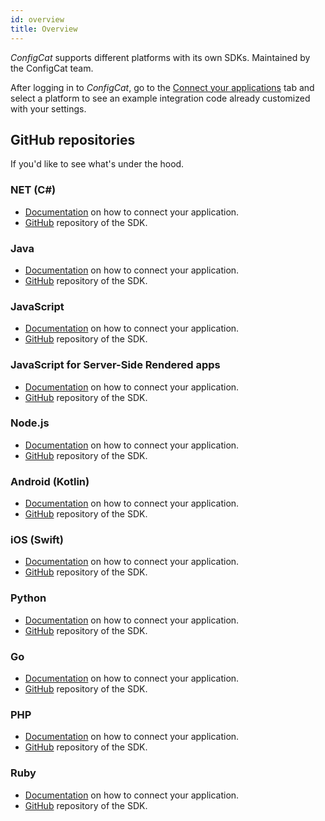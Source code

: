 ```yaml
---
id: overview
title: Overview
---
```

*ConfigCat* supports different platforms with its own SDKs. Maintained by the ConfigCat team.

After logging in to *ConfigCat*, go to the <a href="https://app.configcat.com/sdkkey" target="_blank">Connect your applications</a> tab and select a platform to see an example integration code already customized with your settings.

## GitHub repositories
If you'd like to see what's under the hood.
  
### NET (C#)
- [Documentation](sdk-reference/csharp.md) on how to connect your application.
- <a href="https://github.com/ConfigCat/.net-sdk" target="_blank">GitHub</a> repository of the SDK.
### Java
- [Documentation](sdk-reference/java.md) on how to connect your application.
- <a href="https://github.com/ConfigCat/java-sdk" target="_blank">GitHub</a> repository of the SDK.
### JavaScript
- [Documentation](sdk-reference/js.md) on how to connect your application.
- <a href="https://github.com/ConfigCat/js-sdk" target="_blank">GitHub</a> repository of the SDK.
### JavaScript for Server-Side Rendered apps
- [Documentation](sdk-reference/js-ssr.md) on how to connect your application.
- <a href="https://github.com/ConfigCat/js-ssr-sdk" target="_blank">GitHub</a> repository of the SDK.
### Node.js
- [Documentation](sdk-reference/node.md) on how to connect your application.
- <a href="https://github.com/ConfigCat/node-sdk" target="_blank">GitHub</a> repository of the SDK.
### Android (Kotlin)
- [Documentation](sdk-reference/android.md) on how to connect your application.
- <a href="https://github.com/ConfigCat/java-sdk" target="_blank">GitHub</a> repository of the SDK.
### iOS (Swift)
- [Documentation](sdk-reference/ios.md) on how to connect your application.
- <a href="https://github.com/ConfigCat/swift-sdk" target="_blank">GitHub</a> repository of the SDK.
### Python
- [Documentation](sdk-reference/python.md) on how to connect your application.
- <a href="https://github.com/ConfigCat/python-sdk" target="_blank">GitHub</a> repository of the SDK.
### Go
- [Documentation](sdk-reference/go.md) on how to connect your application.
- <a href="https://github.com/configcat/go-sdk" target="_blank">GitHub</a> repository of the SDK.
### PHP
- [Documentation](sdk-reference/php.md) on how to connect your application.
- <a href="https://github.com/configcat/php-sdk" target="_blank">GitHub</a> repository of the SDK.
### Ruby
- [Documentation](sdk-reference/ruby.md) on how to connect your application.
- <a href="https://github.com/configcat/ruby-sdk" target="_blank">GitHub</a> repository of the SDK.
